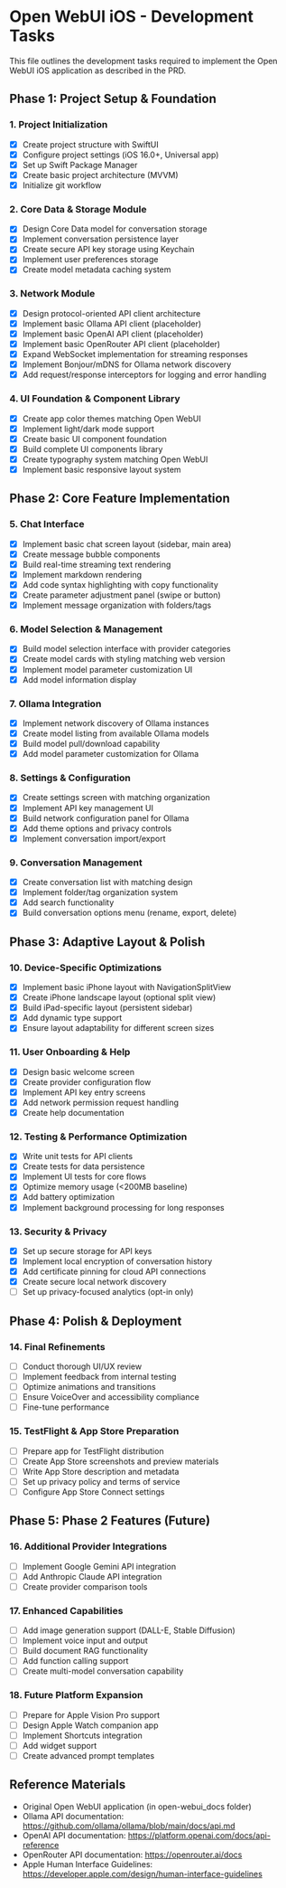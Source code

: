 # Open WebUI iOS - Development Tasks

This file outlines the development tasks required to implement the Open WebUI iOS application as described in the PRD.

## Phase 1: Project Setup & Foundation

### 1. Project Initialization
- [x] Create project structure with SwiftUI
- [x] Configure project settings (iOS 16.0+, Universal app)
- [x] Set up Swift Package Manager
- [x] Create basic project architecture (MVVM)
- [x] Initialize git workflow

### 2. Core Data & Storage Module
- [x] Design Core Data model for conversation storage
- [x] Implement conversation persistence layer
- [x] Create secure API key storage using Keychain
- [x] Implement user preferences storage
- [x] Create model metadata caching system

### 3. Network Module
- [x] Design protocol-oriented API client architecture
- [x] Implement basic Ollama API client (placeholder)
- [x] Implement basic OpenAI API client (placeholder)
- [x] Implement basic OpenRouter API client (placeholder)
- [x] Expand WebSocket implementation for streaming responses
- [x] Implement Bonjour/mDNS for Ollama network discovery
- [x] Add request/response interceptors for logging and error handling

### 4. UI Foundation & Component Library
- [x] Create app color themes matching Open WebUI
- [x] Implement light/dark mode support
- [x] Create basic UI component foundation
- [x] Build complete UI components library
- [x] Create typography system matching Open WebUI
- [x] Implement basic responsive layout system

## Phase 2: Core Feature Implementation

### 5. Chat Interface
- [x] Implement basic chat screen layout (sidebar, main area)
- [x] Create message bubble components
- [x] Build real-time streaming text rendering
- [x] Implement markdown rendering
- [x] Add code syntax highlighting with copy functionality
- [x] Create parameter adjustment panel (swipe or button)
- [x] Implement message organization with folders/tags

### 6. Model Selection & Management
- [x] Build model selection interface with provider categories
- [x] Create model cards with styling matching web version
- [x] Implement model parameter customization UI
- [x] Add model information display

### 7. Ollama Integration
- [x] Implement network discovery of Ollama instances
- [x] Create model listing from available Ollama models
- [x] Build model pull/download capability
- [x] Add model parameter customization for Ollama

### 8. Settings & Configuration
- [x] Create settings screen with matching organization
- [x] Implement API key management UI
- [x] Build network configuration panel for Ollama
- [x] Add theme options and privacy controls
- [x] Implement conversation import/export

### 9. Conversation Management
- [x] Create conversation list with matching design
- [x] Implement folder/tag organization system
- [x] Add search functionality
- [x] Build conversation options menu (rename, export, delete)

## Phase 3: Adaptive Layout & Polish

### 10. Device-Specific Optimizations
- [x] Implement basic iPhone layout with NavigationSplitView
- [x] Create iPhone landscape layout (optional split view)
- [x] Build iPad-specific layout (persistent sidebar)
- [x] Add dynamic type support
- [x] Ensure layout adaptability for different screen sizes

### 11. User Onboarding & Help
- [x] Design basic welcome screen
- [x] Create provider configuration flow
- [x] Implement API key entry screens
- [x] Add network permission request handling
- [x] Create help documentation

### 12. Testing & Performance Optimization
- [x] Write unit tests for API clients
- [x] Create tests for data persistence
- [x] Implement UI tests for core flows
- [x] Optimize memory usage (<200MB baseline)
- [x] Add battery optimization
- [x] Implement background processing for long responses

### 13. Security & Privacy
- [x] Set up secure storage for API keys
- [x] Implement local encryption of conversation history
- [x] Add certificate pinning for cloud API connections
- [x] Create secure local network discovery
- [ ] Set up privacy-focused analytics (opt-in only)

## Phase 4: Polish & Deployment

### 14. Final Refinements
- [ ] Conduct thorough UI/UX review
- [ ] Implement feedback from internal testing
- [ ] Optimize animations and transitions
- [ ] Ensure VoiceOver and accessibility compliance
- [ ] Fine-tune performance

### 15. TestFlight & App Store Preparation
- [ ] Prepare app for TestFlight distribution
- [ ] Create App Store screenshots and preview materials
- [ ] Write App Store description and metadata
- [ ] Set up privacy policy and terms of service
- [ ] Configure App Store Connect settings

## Phase 5: Phase 2 Features (Future)

### 16. Additional Provider Integrations
- [ ] Implement Google Gemini API integration
- [ ] Add Anthropic Claude API integration
- [ ] Create provider comparison tools

### 17. Enhanced Capabilities
- [ ] Add image generation support (DALL-E, Stable Diffusion)
- [ ] Implement voice input and output
- [ ] Build document RAG functionality
- [ ] Add function calling support
- [ ] Create multi-model conversation capability

### 18. Future Platform Expansion
- [ ] Prepare for Apple Vision Pro support
- [ ] Design Apple Watch companion app
- [ ] Implement Shortcuts integration
- [ ] Add widget support
- [ ] Create advanced prompt templates

## Reference Materials

- Original Open WebUI application (in open-webui_docs folder)
- Ollama API documentation: https://github.com/ollama/ollama/blob/main/docs/api.md
- OpenAI API documentation: https://platform.openai.com/docs/api-reference
- OpenRouter API documentation: https://openrouter.ai/docs
- Apple Human Interface Guidelines: https://developer.apple.com/design/human-interface-guidelines
